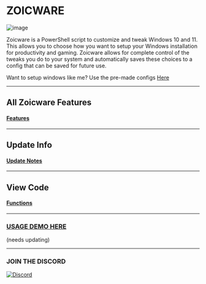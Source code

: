 # ZOICWARE

![image](https://github.com/zoicware/ZOICWARE/assets/118035521/6eaeaaf9-05c0-44e0-8321-f4c09191b1d7)

Zoicware is a PowerShell script to customize and tweak Windows 10 and 11. This allows you to choose how you want to setup your Windows installation for productivity and gaming. Zoicware allows for complete control of the tweaks you do to your system and automatically saves these choices to a config that can be saved for future use.

Want to setup windows like me? Use the pre-made configs [Here](https://github.com/zoicware/ZoicwareConfigs)

---


## All Zoicware Features
#### [Features](features.md)
---
## Update Info
#### [Update Notes](UpdateNotes.md)
---

## View Code
#### [Functions](https://github.com/zoicware/ZOICWARE/tree/main/src)

---


### [USAGE DEMO HERE](https://youtu.be/lHeGY1YfUsQ?list=PLO1RBTJcd5_imH8o0A_Qjzsup1iIB481Z) 
(needs updating)

---
### JOIN THE DISCORD

[![Discord](https://discordapp.com/api/guilds/1173717737017716777/widget.png?style=banner1)](https://discord.gg/VsC7XS5vgA)
